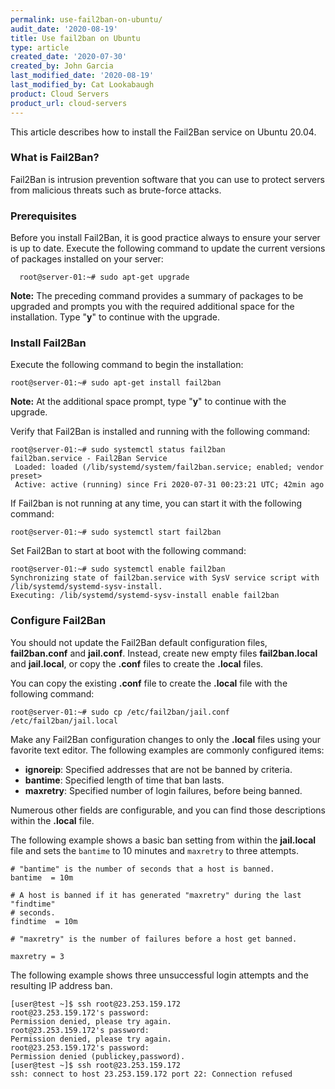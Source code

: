 ```yaml
---
permalink: use-fail2ban-on-ubuntu/
audit_date: '2020-08-19'
title: Use fail2ban on Ubuntu
type: article
created_date: '2020-07-30'
created_by: John Garcia
last_modified_date: '2020-08-19'
last_modified_by: Cat Lookabaugh
product: Cloud Servers
product_url: cloud-servers
---
```


This article describes how to install the Fail2Ban service on Ubuntu 20.04.

### What is Fail2Ban?

Fail2Ban is intrusion prevention software that you can use to protect servers from malicious threats
such as brute-force attacks.

### Prerequisites

Before you install Fail2Ban, it is good practice always to ensure your server is up to date.  Execute the following
command to update the current versions of packages installed on your server:

      root@server-01:~# sudo apt-get upgrade

**Note:**  The preceding command provides a summary of packages to be upgraded and prompts you with the required
additional space for the installation.  Type "**y**" to continue with the upgrade.

### Install Fail2Ban

Execute the following command to begin the installation:

    root@server-01:~# sudo apt-get install fail2ban

**Note:** At the additional space prompt, type "**y**" to continue with the upgrade.

Verify that Fail2Ban is installed and running with the following command:

    root@server-01:~# sudo systemctl status fail2ban
    fail2ban.service - Fail2Ban Service
     Loaded: loaded (/lib/systemd/system/fail2ban.service; enabled; vendor preset>
     Active: active (running) since Fri 2020-07-31 00:23:21 UTC; 42min ago

If Fail2ban is not running at any time, you can start it with the following command:

    root@server-01:~# sudo systemctl start fail2ban

Set Fail2Ban to start at boot with the following command:

    root@server-01:~# sudo systemctl enable fail2ban
    Synchronizing state of fail2ban.service with SysV service script with /lib/systemd/systemd-sysv-install.
    Executing: /lib/systemd/systemd-sysv-install enable fail2ban

### Configure Fail2Ban

You should not update the Fail2Ban default configuration files, **fail2ban.conf** and **jail.conf**. Instead, create new empty
files **fail2ban.local** and **jail.local**, or copy the **.conf** files to create the **.local** files.

You can copy the existing **.conf** file to create the **.local** file with the following command:

    root@server-01:~# sudo cp /etc/fail2ban/jail.conf /etc/fail2ban/jail.local

Make any Fail2Ban configuration changes to only the **.local** files using your favorite text editor.  The following examples
are commonly configured items:

- **ignoreip**: Specified addresses that are not be banned by criteria.
- **bantime**:  Specified length of time that ban lasts.
- **maxretry**: Specified number of login failures, before being banned.

Numerous other fields are configurable, and you can find those descriptions within the **.local** file.

The following example shows a basic ban setting from within the **jail.local** file and sets the
`bantime` to 10 minutes and `maxretry` to three attempts.

    # "bantime" is the number of seconds that a host is banned.
    bantime  = 10m

    # A host is banned if it has generated "maxretry" during the last "findtime"
    # seconds.
    findtime  = 10m

    # "maxretry" is the number of failures before a host get banned.

    maxretry = 3
     
The following example shows three unsuccessful login attempts and the resulting IP address ban.

    [user@test ~]$ ssh root@23.253.159.172
    root@23.253.159.172's password:
    Permission denied, please try again.
    root@23.253.159.172's password:
    Permission denied, please try again.
    root@23.253.159.172's password:
    Permission denied (publickey,password).
    [user@test ~]$ ssh root@23.253.159.172
    ssh: connect to host 23.253.159.172 port 22: Connection refused
